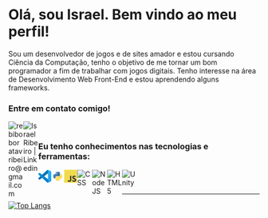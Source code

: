 # Olá, sou Israel. Bem vindo ao meu perfil!
Sou um desenvolvedor de jogos e de sites amador e estou cursando Ciência da Computação, tenho o objetivo de me tornar um bom programador a fim de trabalhar com jogos digitais. Tenho interesse na área de Desenvolvimento Web Front-End e estou aprendendo alguns frameworks.

### Entre em contato comigo!

<img align="left" alt="rebiboboratavribeiro@gmail.com" width="30px" src="https://img.icons8.com/fluent/2x/gmail.png"/>
<a href="https://www.linkedin.com/in/israel-tavares-ribeiro-a30aa91ba/"><img align="left" alt="Israel Ribeiro | Linkedin" width="30px" src="https://img.icons8.com/color/72/linkedin.png"/></a>

<br />

### Eu tenho conhecimentos nas tecnologias e ferramentas:

<img align="left" alt="Visual Studio Code" width="26px" src="https://raw.githubusercontent.com/github/explore/80688e429a7d4ef2fca1e82350fe8e3517d3494d/topics/visual-studio-code/visual-studio-code.png" />
<img align="left" alt="Python" width="26px" src="https://raw.githubusercontent.com/github/explore/80688e429a7d4ef2fca1e82350fe8e3517d3494d/topics/python/python.png" />
<img align="left" alt="JavaScript" width="26px" src="https://raw.githubusercontent.com/github/explore/80688e429a7d4ef2fca1e82350fe8e3517d3494d/topics/javascript/javascript.png" />
<img align="left" alt="CSS" width="30px" src="https://img.icons8.com/color/2x/css3.png" />
<img align="left" alt="NodeJS" width="30px" src="https://img.icons8.com/windows/2x/26e07f/nodejs.png" />
<img align="left" alt="HTML5" width="30px" src="https://img.icons8.com/color/72/html-5.png" />
<img align="left" alt="Unity" width="30px" src="https://img.icons8.com/fluent/2x/unity.png" />

<br />
<br />

---


[![Top Langs](https://github-readme-stats.vercel.app/api/top-langs/?username=Israhribeiro&layout=compact)](https://github.com/anuraghazra/github-readme-stats)

